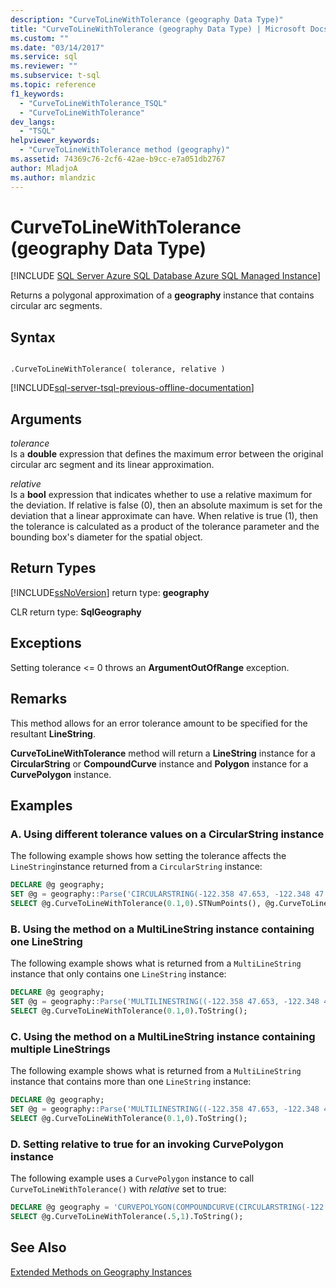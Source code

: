 ```yaml
---
description: "CurveToLineWithTolerance (geography Data Type)"
title: "CurveToLineWithTolerance (geography Data Type) | Microsoft Docs"
ms.custom: ""
ms.date: "03/14/2017"
ms.service: sql
ms.reviewer: ""
ms.subservice: t-sql
ms.topic: reference
f1_keywords: 
  - "CurveToLineWithTolerance_TSQL"
  - "CurveToLineWithTolerance"
dev_langs: 
  - "TSQL"
helpviewer_keywords: 
  - "CurveToLineWithTolerance method (geography)"
ms.assetid: 74369c76-2cf6-42ae-b9cc-e7a051db2767
author: MladjoA
ms.author: mlandzic 
---
```

# CurveToLineWithTolerance (geography Data Type)
[!INCLUDE [SQL Server Azure SQL Database Azure SQL Managed Instance](../../includes/applies-to-version/sql-asdb-asdbmi.md)]

Returns a polygonal approximation of a **geography** instance that contains circular arc segments.  
  
## Syntax  
  
```  
  
.CurveToLineWithTolerance( tolerance, relative )  
```  
  
[!INCLUDE[sql-server-tsql-previous-offline-documentation](../../includes/sql-server-tsql-previous-offline-documentation.md)]

## Arguments
_tolerance_  
Is a **double** expression that defines the maximum error between the original circular arc segment and its linear approximation.  
  
_relative_  
Is a **bool** expression that indicates whether to use a relative maximum for the deviation. If relative is false (0), then an absolute maximum is set for the deviation that a linear approximate can have. When relative is true (1), then the tolerance is calculated as a product of the tolerance parameter and the bounding box's diameter for the spatial object.  
  
## Return Types  
[!INCLUDE[ssNoVersion](../../includes/ssnoversion-md.md)] return type: **geography**  
  
CLR return type: **SqlGeography**  
  
## Exceptions  
Setting tolerance <= 0 throws an **ArgumentOutOfRange** exception.  
  
## Remarks  
This method allows for an error tolerance amount to be specified for the resultant **LineString**.  
  
**CurveToLineWithTolerance** method will return a **LineString** instance for a **CircularString** or **CompoundCurve** instance and **Polygon** instance for a **CurvePolygon** instance.  
  
## Examples  
  
### A. Using different tolerance values on a CircularString instance  
The following example shows how setting the tolerance affects the `LineString`instance returned from a `CircularString` instance:  
  
```sql
DECLARE @g geography;  
SET @g = geography::Parse('CIRCULARSTRING(-122.358 47.653, -122.348 47.649, -122.348 47.658, -122.358 47.658, -122.358 47.653)');  
SELECT @g.CurveToLineWithTolerance(0.1,0).STNumPoints(), @g.CurveToLineWithTolerance(0.01, 0).STNumPoints();
```  
  
### B. Using the method on a MultiLineString instance containing one LineString  
The following example shows what is returned from a `MultiLineString` instance that only contains one `LineString` instance:  
  
```sql
DECLARE @g geography;  
SET @g = geography::Parse('MULTILINESTRING((-122.358 47.653, -122.348 47.649))');  
SELECT @g.CurveToLineWithTolerance(0.1,0).ToString();
```  
  
### C. Using the method on a MultiLineString instance containing multiple LineStrings  
The following example shows what is returned from a `MultiLineString` instance that contains more than one `LineString` instance:  
  
```sql
DECLARE @g geography;  
SET @g = geography::Parse('MULTILINESTRING((-122.358 47.653, -122.348 47.649),(-123.358 47.653, -123.348 47.649))');  
SELECT @g.CurveToLineWithTolerance(0.1,0).ToString();
```  
  
### D. Setting relative to true for an invoking CurvePolygon instance  
The following example uses a `CurvePolygon` instance to call `CurveToLineWithTolerance()` with *relative* set to true:  
  
```sql
DECLARE @g geography = 'CURVEPOLYGON(COMPOUNDCURVE(CIRCULARSTRING(-122.358 47.653, -122.348 47.649, -122.348 47.658), (-122.348 47.658, -122.358 47.658, -122.358 47.653)))';  
SELECT @g.CurveToLineWithTolerance(.5,1).ToString();
```  
  
## See Also  
[Extended Methods on Geography Instances](../../t-sql/spatial-geography/extended-methods-on-geography-instances.md)  
  
  
